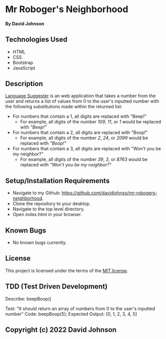 # Mr Roboger's Neighborhood

#### By David Johnson

## Technologies Used

* HTML
* CSS
* Bootstrap
* JavaScript

## Description

[Language Suggester](https://davidjohnso.github.io/mr-robogers-neighborhood/) is an web application that takes a number from the user and returns a list of values from 0 to the user's inputted number with the following substitutions made within the returned list:

  * For numbers that contain a 1, all digits are replaced with "Beep!"
    * For example, all digits of the number *109*, *11*, or *1* would be replaced with *"Beep!"*
  * For numbers that contain a 2, all digits are replaced with "Boop!"
    * For example, all digits of the number *2*, *24*, or *2099* would be replaced with *"Boop!"*
  * For numbers that contain a 3, all digits are replaced with "Won't you be my neighbor?"
    * For example, all digits of the number *39*, *3*, or *8763* would be replaced with *"Won't you be my neighbor?"*

## Setup/Installation Requirements

* Navigate to my Github: https://github.com/davidjohnso/mr-robogers-neighborhood.
* Clone the repository to your desktop.
* Navigate to the top level directory.
* Open index.html in your browser.

## Known Bugs

*  No known bugs currently.

## License

This project is licensed under the terms of the [MIT license](LICENSE).

## TDD (Test Driven Development)

Describe: beepBoop()

Test: "It should return an array of numbers from 0 to the user's inputted number"
Code: beepBoop(5);
Expected Output: [0, 1, 2, 3, 4, 5]

## Copyright (c) 2022 David Johnson